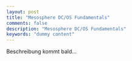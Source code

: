 ```yaml
---
layout: post
title: "Mesosphere DC/OS Fundamentals"
comments: false
description: "Mesosphere DC/OS Fundamentals"
keywords: "dummy content"
---
```


Beschreibung kommt bald...
